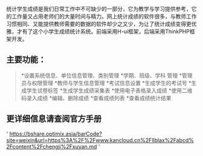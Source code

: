 统计学生成绩是我们日常工作中不可缺少的一部分，它为教学与学习提供参考，它的工作量又占用老师们的大量时间与精力。网上统计成绩的软件很多，与教师工作习惯相同、又能提供教师需要的数据的软件却少之又少，为让了统计成绩变得更优雅，才有了这个小学生成绩统计系统。前端采用H-ui框架，后端采用ThinkPHP框架开发。

## 主要功能：

>*设置系统信息、单位信息管理、类别管理
>*学期、班级、学科 管理
>*管理员与权限管理
>*教师与学生信息管理
>*考试信息设置
>*生成学生的考试号
>*生成学生试卷标签
>*生成学生成绩采集表
>*使用电子表格录入成绩
>*使用二维码录入成绩
>*编辑、删除成绩
>*查看成绩列表
>*查看成绩统计结果

## 更详细信息请查阅官方手册
' https://bshare.optimix.asia/barCode?site=weixin&url=https%3A%2F%2Fwww.kancloud.cn%2Fllblax%2Fabcd%2Fcontent%2Fchengji%2Fxuyan.md '